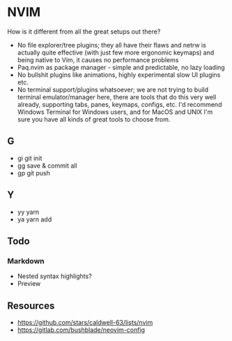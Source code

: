 # NVIM

How is it different from all the great setups out there?

- No file explorer/tree plugins; they all have their flaws and netrw is actually
  quite effective (with just few more ergonomic keymaps) and being native to Vim,
  it causes no performance problems
- Paq.nvim as package manager - simple and predictable, no lazy loading
- No bullshit plugins like animations, highly experimental slow UI plugins etc.
- No terminal support/plugins whatsoever; we are not trying to build terminal 
  emulator/manager here, there are tools that do this very well already, 
  supporting tabs, panes, keymaps, configs, etc. I'd recommend Windows Terminal 
  for Windows users, and for MacOS and UNIX I'm sure you have all kinds of great 
  tools to choose from.

## G

- <Leader>gi  git init
- <Leader>gg  save & commit all
- <Leader>gp  git push

## Y

- <Leader>yy  yarn
- <Leader>ya  yarn add

## Todo

### Markdown

- Nested syntax highlights?
- Preview

## Resources

- https://github.com/stars/caldwell-63/lists/nvim
- https://gitlab.com/bushblade/neovim-config
